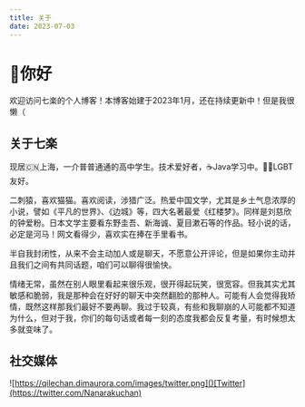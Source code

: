 ```yaml
---
title: 关于
date: 2023-07-03
---
```

# 👋你好
欢迎访问七楽的个人博客！本博客始建于2023年1月，还在持续更新中！但是我很懒（

## 关于七楽
现居🇨🇳上海，一介普普通通的高中学生。技术爱好者，☕Java学习中。🏳️‍🌈LGBT友好。

二刺猿，喜欢猫猫。喜欢阅读，涉猎广泛。热爱中国文学，尤其是乡土气息浓厚的小说，譬如《平凡的世界》、《边城》等，四大名著最爱《红楼梦》。同样是刘慈欣的钟爱粉。日本文学主要看东野圭吾、新海诚、夏目漱石等的作品。轻小说的话，必定是河马！网文看得少，喜欢实在捧在手里看书。

半自我封闭性，从来不会主动加人或是聊天，不愿意公开评论，但是如果你主动并且我们之间有共同话题，咱们可以聊得很愉快。

情绪无常，虽然在别人眼里看起来很乐观，很开得起玩笑，很宽容。但我其实尤其敏感和脆弱，我是那种会在好好的聊天中突然翻脸的那种人。可能有人会觉得我矫情，既然这样那我们最好不要再聊。我过于较真，有些和我聊崩的人可能都不知道为什么，但对于我，你们的每句话或者每一刻的态度我都会反复考量，有时候想太多就变味了。

## 社交媒体
![https://qilechan.dimaurora.com/images/twitter.png]()[Twitter](https://twitter.com/Nanarakuchan)

